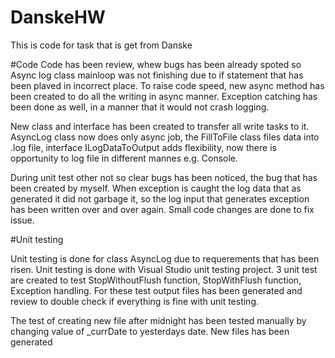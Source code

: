 # DanskeHW
This is code for task that is get from Danske


#Code
Code has been review, whew bugs has been already spoted so Async log class mainloop was not finishing due to if statement that has been plaved in incorrect place. To raise code speed, new async method has been created to do all the writing in async manner. Exception catching has been done as well, in a manner that it would not crash logging.

New class and interface has been created to transfer all write tasks to it. AsyncLog class now does only async job, the FillToFile class files data into .log file, interface ILogDataToOutput adds flexibility, now there is opportunity to log file in different mannes e.g. Console.

During unit test other not so clear bugs has been noticed, the bug that has been created by myself. When exception is caught the log data that as generated it did not garbage it, so the log input that generates exception has been written over and over again. Small code changes are done to fix issue.

#Unit testing

Unit testing is done for class AsyncLog due to requerements that has been risen. Unit testing is done with Visual Studio unit testing project. 3 unit test are created to test StopWithoutFlush function, StopWithFlush function, Exception handling. For these test output files has been generated and review to double check if everything is fine with unit testing.

The test of creating new file after midnight has been tested manually by changing value of _currDate to yesterdays date. New files has been generated
